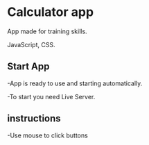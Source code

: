 # Calculator app

App made for training skills.

JavaScript, CSS.

## Start App

-App is ready to use and starting automatically.

-To start you need Live Server.

## instructions

-Use mouse to click buttons